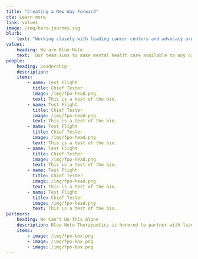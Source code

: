 ```yaml
---
title: "Creating a New Way Forward"
cta: Learn more
link: values
image: /img/hero-journey.svg
blurb:
    text: "Working closely with leading cancer centers and advocacy organizations, Blue Note is creating clinically-validated, FDA-approved digital devices for reducing cancer-related stress and anxiety."
values:
    heading: We are Blue Note
    text:  Our team aims to make mental health care available to any cancer patient, at any time, on patients’ own mobile devices. Cancer patients and leading clinicians are our partners in developing programs that are highly effective and engaging, so that it's easier for patients to stick with them.
people:
    heading: Leadership
    description: 
    items:
        - name: Test Flight
          title: Chief Tester
          image: /img/fpo-head.png
          text: This is a test of the bio.
        - name: Test Flight
          title: Chief Tester
          image: /img/fpo-head.png
          text: This is a test of the bio.
        - name: Test Flight
          title: Chief Tester
          image: /img/fpo-head.png
          text: This is a test of the bio.
        - name: Test Flight
          title: Chief Tester
          image: /img/fpo-head.png
          text: This is a test of the bio.
        - name: Test Flight
          title: Chief Tester
          image: /img/fpo-head.png
          text: This is a test of the bio.
        - name: Test Flight
          title: Chief Tester
          image: /img/fpo-head.png
          text: This is a test of the bio.
partners:
    heading: We Can't Do This Alone
    description: Blue Note Therapeutics is honored to partner with leading cancer care organizations in our quest to help cancer patients live better.
    items:
        - image: /img/fpo-box.png
        - image: /img/fpo-box.png
        - image: /img/fpo-box.png
---
```



